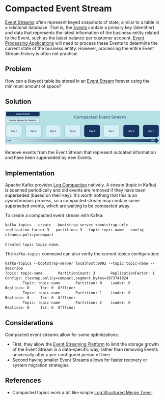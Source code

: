 # Compacted Event Stream
[Event Streams](../event-stream/event-stream.md) often represent keyed snapshots of state, similar to a table in a relational database. That is, the [Events](../event/event.md) contain a primary key (identifier) and data that represents the latest information of the business entity related to the Event, such as the latest balance per customer account. [Event Processing Applications](../event-processing/event-processing-application.md) will need to process these Events to determine the current state of the business entity. However, processing the entire Event Stream history is often not practical.

## Problem
How can a (keyed) table be stored in an [Event Stream](../event-stream/event-stream.md) forever using the minimum amount of space?

## Solution
![compacted-event-stream](../img/compacted-event-stream.png)

Remove events from the Event Stream that represent outdated information and have been superseded by new Events.

## Implementation
Apache Kafka provides [Log Compaction](https://kafka.apache.org/documentation/#compaction) natively. A stream (topic in Kafka) is scanned periodically and old events are removed if they have been superseded (based on their key). It's worth nothing that this is an aysnchronous process, so a compacted stream may contain some superseded events, which are waiting to be compacted away.

To create a compacted event stream with Kafka:
```
kafka-topics --create --bootstrap-server <bootstrap-url> --replication-factor 3 --partitions 3 --topic topic-name --config cleanup.policy=compact

Created topic topic-name.
```

The `kafka-topics` command can also verify the current topics configuration:
```
kafka-topics --bootstrap-server localhost:9092 --topic topic-name --describe
Topic: topic-name       PartitionCount: 3       ReplicationFactor: 1    Configs: cleanup.policy=compact,segment.bytes=1073741824
        Topic: topic-name       Partition: 0    Leader: 0       Replicas: 0     Isr: 0  Offline:
        Topic: topic-name       Partition: 1    Leader: 0       Replicas: 0     Isr: 0  Offline:
        Topic: topic-name       Partition: 2    Leader: 0       Replicas: 0     Isr: 0  Offline:
```

## Considerations
Compacted event streams allow for some optimizations:

* First, they allow the [Event Streaming Platform](../event-stream/event-streaming-platform.md) to limit the storage growth of the Event Stream in a data-specific way, rather than removing Events universally after a pre-configured period of time.
* Second having smaller Event Streams allows for faster recovery or system migration strategies.

## References
* Compacted topics work a bit like simple [Log Structured Merge Trees](http://www.benstopford.com/2015/02/14/log-structured-merge-trees/).
